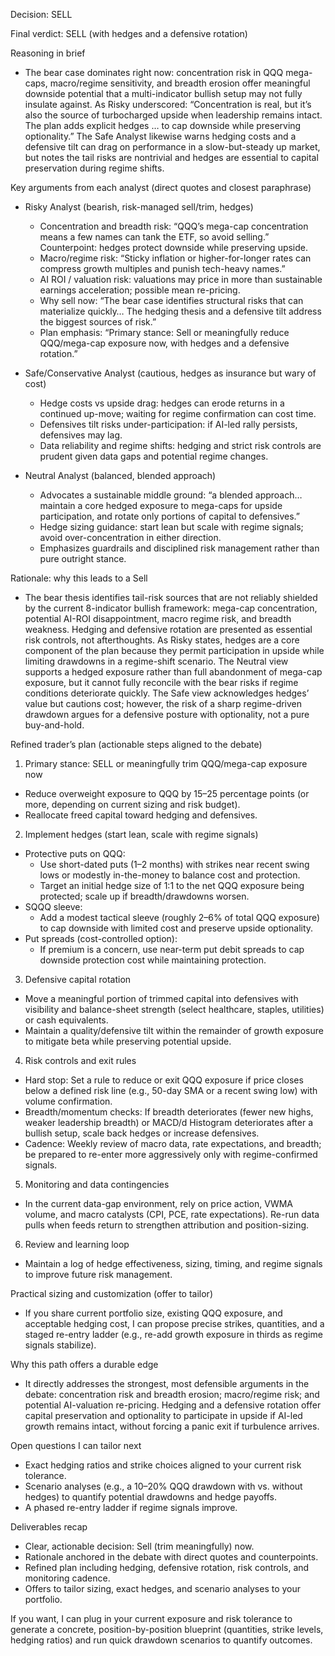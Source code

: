Decision: SELL

Final verdict: SELL (with hedges and a defensive rotation)

Reasoning in brief
- The bear case dominates right now: concentration risk in QQQ mega-caps, macro/regime sensitivity, and breadth erosion offer meaningful downside potential that a multi-indicator bullish setup may not fully insulate against. As Risky underscored: “Concentration is real, but it’s also the source of turbocharged upside when leadership remains intact. The plan adds explicit hedges … to cap downside while preserving optionality.” The Safe Analyst likewise warns hedging costs and a defensive tilt can drag on performance in a slow-but-steady up market, but notes the tail risks are nontrivial and hedges are essential to capital preservation during regime shifts.

Key arguments from each analyst (direct quotes and closest paraphrase)

- Risky Analyst (bearish, risk-managed sell/trim, hedges)
  - Concentration and breadth risk: “QQQ’s mega-cap concentration means a few names can tank the ETF, so avoid selling.” Counterpoint: hedges protect downside while preserving upside.
  - Macro/regime risk: “Sticky inflation or higher-for-longer rates can compress growth multiples and punish tech-heavy names.”
  - AI ROI / valuation risk: valuations may price in more than sustainable earnings acceleration; possible mean re-pricing.
  - Why sell now: “The bear case identifies structural risks that can materialize quickly… The hedging thesis and a defensive tilt address the biggest sources of risk.” 
  - Plan emphasis: “Primary stance: Sell or meaningfully reduce QQQ/mega-cap exposure now, with hedges and a defensive rotation.”

- Safe/Conservative Analyst (cautious, hedges as insurance but wary of cost)
  - Hedge costs vs upside drag: hedges can erode returns in a continued up-move; waiting for regime confirmation can cost time.
  - Defensives tilt risks under-participation: if AI-led rally persists, defensives may lag.
  - Data reliability and regime shifts: hedging and strict risk controls are prudent given data gaps and potential regime changes.

- Neutral Analyst (balanced, blended approach)
  - Advocates a sustainable middle ground: “a blended approach… maintain a core hedged exposure to mega-caps for upside participation, and rotate only portions of capital to defensives.”
  - Hedge sizing guidance: start lean but scale with regime signals; avoid over-concentration in either direction.
  - Emphasizes guardrails and disciplined risk management rather than pure outright stance.

Rationale: why this leads to a Sell
- The bear thesis identifies tail-risk sources that are not reliably shielded by the current 8-indicator bullish framework: mega-cap concentration, potential AI-ROI disappointment, macro regime risk, and breadth weakness. Hedging and defensive rotation are presented as essential risk controls, not afterthoughts. As Risky states, hedges are a core component of the plan because they permit participation in upside while limiting drawdowns in a regime-shift scenario. The Neutral view supports a hedged exposure rather than full abandonment of mega-cap exposure, but it cannot fully reconcile with the bear risks if regime conditions deteriorate quickly. The Safe view acknowledges hedges’ value but cautions cost; however, the risk of a sharp regime-driven drawdown argues for a defensive posture with optionality, not a pure buy-and-hold.

Refined trader’s plan (actionable steps aligned to the debate)

1) Primary stance: SELL or meaningfully trim QQQ/mega-cap exposure now
- Reduce overweight exposure to QQQ by 15–25 percentage points (or more, depending on current sizing and risk budget).
- Reallocate freed capital toward hedging and defensives.

2) Implement hedges (start lean, scale with regime signals)
- Protective puts on QQQ:
  - Use short-dated puts (1–2 months) with strikes near recent swing lows or modestly in-the-money to balance cost and protection.
  - Target an initial hedge size of 1:1 to the net QQQ exposure being protected; scale up if breadth/drawdowns worsen.
- SQQQ sleeve:
  - Add a modest tactical sleeve (roughly 2–6% of total QQQ exposure) to cap downside with limited cost and preserve upside optionality.
- Put spreads (cost-controlled option):
  - If premium is a concern, use near-term put debit spreads to cap downside protection cost while maintaining protection.

3) Defensive capital rotation
- Move a meaningful portion of trimmed capital into defensives with visibility and balance-sheet strength (select healthcare, staples, utilities) or cash equivalents.
- Maintain a quality/defensive tilt within the remainder of growth exposure to mitigate beta while preserving potential upside.

4) Risk controls and exit rules
- Hard stop: Set a rule to reduce or exit QQQ exposure if price closes below a defined risk line (e.g., 50-day SMA or a recent swing low) with volume confirmation.
- Breadth/momentum checks: If breadth deteriorates (fewer new highs, weaker leadership breadth) or MACD/d Histogram deteriorates after a bullish setup, scale back hedges or increase defensives.
- Cadence: Weekly review of macro data, rate expectations, and breadth; be prepared to re-enter more aggressively only with regime-confirmed signals.

5) Monitoring and data contingencies
- In the current data-gap environment, rely on price action, VWMA volume, and macro catalysts (CPI, PCE, rate expectations). Re-run data pulls when feeds return to strengthen attribution and position-sizing.

6) Review and learning loop
- Maintain a log of hedge effectiveness, sizing, timing, and regime signals to improve future risk management.

Practical sizing and customization (offer to tailor)
- If you share current portfolio size, existing QQQ exposure, and acceptable hedging cost, I can propose precise strikes, quantities, and a staged re-entry ladder (e.g., re-add growth exposure in thirds as regime signals stabilize).

Why this path offers a durable edge
- It directly addresses the strongest, most defensible arguments in the debate: concentration risk and breadth erosion; macro/regime risk; and potential AI-valuation re-pricing. Hedging and a defensive rotation offer capital preservation and optionality to participate in upside if AI-led growth remains intact, without forcing a panic exit if turbulence arrives.

Open questions I can tailor next
- Exact hedging ratios and strike choices aligned to your current risk tolerance.
- Scenario analyses (e.g., a 10–20% QQQ drawdown with vs. without hedges) to quantify potential drawdowns and hedge payoffs.
- A phased re-entry ladder if regime signals improve.

Deliverables recap
- Clear, actionable decision: Sell (trim meaningfully) now.
- Rationale anchored in the debate with direct quotes and counterpoints.
- Refined plan including hedging, defensive rotation, risk controls, and monitoring cadence.
- Offers to tailor sizing, exact hedges, and scenario analyses to your portfolio.

If you want, I can plug in your current exposure and risk tolerance to generate a concrete, position-by-position blueprint (quantities, strike levels, hedging ratios) and run quick drawdown scenarios to quantify outcomes.